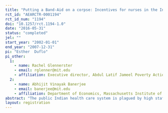 ```yaml
---
title: "Putting a Band-Aid on a corpse: Incentives for nurses in the Indian public health care system"
rct_id: "AEARCTR-0001194"
rct_id_num: "1194"
doi: "10.1257/rct.1194-1.0"
date: "2016-05-31"
status: "completed"
jel: ""
start_year: "2002-01-01"
end_year: "2007-12-31"
pi: "Esther  Duflo"
pi_other:
  1:
    - name: Rachel Glennerster
    - email: rglenner@mit.edu
    - affiliation: Executive director, Abdul Latif Jameel Poverty Action Lab
  2:
    - name: Abhijit Vinayak Banerjee
    - email: banerjee@mit.edu
    - affiliation: Department of Economics, Massachusetts Institute of Technology
abstract: "The public Indian health care system is plagued by high staff absence, low effort by providers, and limited use by potential beneficiaries who prefer private alternatives. This article reports the results of an experiment carried out with a district administration and a nongovernmental organization (NGO). The presence of government nurses in government public health facilities (subcenters and aid-posts) was recorded by the NGO, and the government took steps to punish the worst delinquents. Initially, the monitoring system was extremely effective. This shows that nurses are responsive to financial incentives. But after a few months, the local health administration appears to have undermined the scheme from the inside by letting the nurses claim an increasing number of “exempt days.” Eighteen months after its inception, the program had become completely ineffective."
layout: registration
---
```


